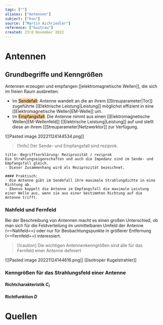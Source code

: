 ```yaml
---
tags: [""]
aliases: ["Antennen"]
subject: ["ksn"]
source: ["Martin Aichriedler"]
reference: ["Gustrau"]
created: 23rd November 2022
---
```


# Antennen
## Grundbegriffe und Kenngrößen
Antennen erzeugen und empfangen [[elektromagnetische Wellen]], die sich im freien Raum ausbreiten:
- Im <mark style="background: #FFB86CA6;">Sendefall</mark>: Antenne wandelt an die an ihrem [[Streuparameter|Tor]] zugeführte [[Elektrische Leistung|Leistung]] möglichst effizient in eine [[Elektromagnetische Wellen|EM-Welle]] um.
- Im <mark style="background: #FFB86CA6;">Empfangsfall</mark>: Die Antenne nimmt aus einen [[Elektromagnetische Wellen|EM-Wellenfeld]] [[Elektrische Leistung|Leistung]] auf und stellt diese an ihrem [[Streuparameter|Netzwerktor]] zur Verfügung.

![[Pasted image 20221124144534.png]]

> [!info] Der Sende- und Empfangsfall sind reziprok.

```ad-question
title: Begriffserklärung: Reziprozität / reziprok
Die Strahlungseigenschaften und auch die Impedanz sind im Sende- und Empfangsfall gleich.
- Dieser Zusammenhang wird als Reziprozität bezeichnet.

#### Praktisch:
- Die Antenne gibt im Sendefall ihre maximale Strahlungdichte in eine Richtung ab.
- Ebenso koppelt die Antenne im Empfangsfall die maximale Leistung einer Welle aus, wenn sie aus einer bestimmten Richtung auf die Antenne trifft.

```

### Nahfeld und Fernfeld

Bei der Beschreibung von Antennen macht es einen großen Unterschied, ob man sich für die Feldverteilung im unmittelbaren Umfeld der Antenne (==Nahfeld==) oder nur für Beobachtungspunkte in größerer Entfernung (==Fernfeld==) interessiert.

> [!caution] Die wichtigen Antennenkenngrößen sind alle für das Fernfeld einer Antenne definiert

![[Pasted image 20221124144616.png]]
[[Isotroper Kugelstrahler]]
 
### Kenngrößen für das Strahlungsfeld einer Antenne
#### Richtcharakteristik $C_{i}$
#### Richtfunktion $D$

# Quellen